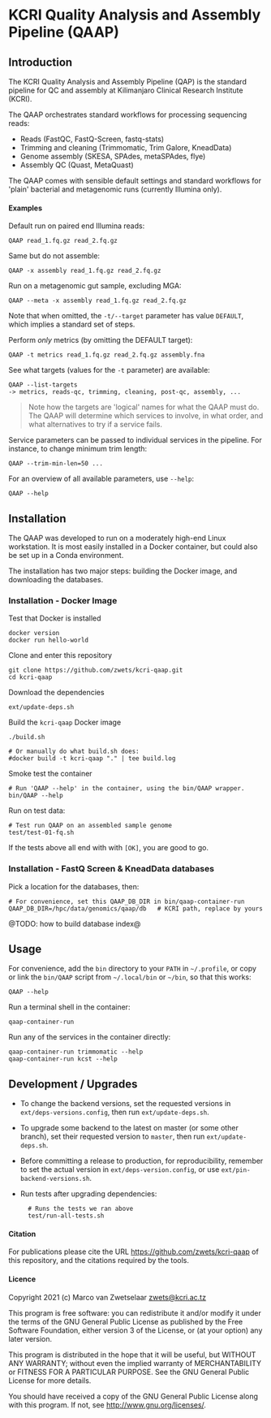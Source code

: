# KCRI Quality Analysis and Assembly Pipeline (QAAP)


## Introduction

The KCRI Quality Analysis and Assembly Pipeline (QAP) is the standard
pipeline for QC and assembly at Kilimanjaro Clinical Research Institute
(KCRI).

The QAAP orchestrates standard workflows for processing sequencing reads:

 * Reads (FastQC, FastQ-Screen, fastq-stats)
 * Trimming and cleaning (Trimmomatic, Trim Galore, KneadData)
 * Genome assembly (SKESA, SPAdes, metaSPAdes, flye)
 * Assembly QC (Quast, MetaQuast)

The QAAP comes with sensible default settings and standard workflows for
'plain' bacterial and metagenomic runs (currently Illumina only).


#### Examples

Default run on paired end Illumina reads:

    QAAP read_1.fq.gz read_2.fq.gz

Same but do not assemble:

    QAAP -x assembly read_1.fq.gz read_2.fq.gz

Run on a metagenomic gut sample, excluding MGA:

    QAAP --meta -x assembly read_1.fq.gz read_2.fq.gz

Note that when omitted, the `-t/--target` parameter has value `DEFAULT`,
which implies a standard set of steps.

Perform _only_ metrics (by omitting the DEFAULT target):

    QAAP -t metrics read_1.fq.gz read_2.fq.gz assembly.fna

See what targets (values for the `-t` parameter) are available:

    QAAP --list-targets
    -> metrics, reads-qc, trimming, cleaning, post-qc, assembly, ...

> Note how the targets are 'logical' names for what the QAAP must do.
> The QAAP will determine which services to involve, in what order, and
> what alternatives to try if a service fails.

Service parameters can be passed to individual services in the pipeline.
For instance, to change minimum trim length:

    QAAP --trim-min-len=50 ...

For an overview of all available parameters, use `--help`:

    QAAP --help


## Installation

The QAAP was developed to run on a moderately high-end Linux workstation.
It is most easily installed in a Docker container, but could also be set
up in a Conda environment.

The installation has two major steps: building the Docker image, and
downloading the databases.


### Installation - Docker Image

Test that Docker is installed

    docker version
    docker run hello-world

Clone and enter this repository

    git clone https://github.com/zwets/kcri-qaap.git
    cd kcri-qaap

Download the dependencies

    ext/update-deps.sh

Build the `kcri-qaap` Docker image

    ./build.sh

    # Or manually do what build.sh does:
    #docker build -t kcri-qaap "." | tee build.log

Smoke test the container

    # Run 'QAAP --help' in the container, using the bin/QAAP wrapper.
    bin/QAAP --help

Run on test data:

    # Test run QAAP on an assembled sample genome
    test/test-01-fq.sh

If the tests above all end with with `[OK]`, you are good to go.


### Installation - FastQ Screen & KneadData databases

Pick a location for the databases, then:

    # For convenience, set this QAAP_DB_DIR in bin/qaap-container-run
    QAAP_DB_DIR=/hpc/data/genomics/qaap/db   # KCRI path, replace by yours

@TODO: how to build database index@


## Usage

For convenience, add the `bin` directory to your `PATH` in `~/.profile`, or
copy or link the `bin/QAAP` script from `~/.local/bin` or `~/bin`, so that
this works:

    QAAP --help

Run a terminal shell in the container:

    qaap-container-run

Run any of the services in the container directly:

    qaap-container-run trimmomatic --help
    qaap-container-run kcst --help


## Development / Upgrades

* To change the backend versions, set the requested versions in
  `ext/deps-versions.config`, then run `ext/update-deps.sh`.

* To upgrade some backend to the latest on master (or some other branch),
  set their requested version to `master`, then run `ext/update-deps.sh`.

* Before committing a release to production, for reproducibility, remember
  to set the actual version in `ext/deps-version.config`, or use `ext/pin-backend-versions.sh`.

* Run tests after upgrading dependencies:

        # Runs the tests we ran above
        test/run-all-tests.sh


#### Citation

For publications please cite the URL <https://github.com/zwets/kcri-qaap>
of this repository, and the citations required by the tools.


#### Licence

Copyright 2021 (c) Marco van Zwetselaar <zwets@kcri.ac.tz>

This program is free software: you can redistribute it and/or modify
it under the terms of the GNU General Public License as published by
the Free Software Foundation, either version 3 of the License, or
(at your option) any later version.

This program is distributed in the hope that it will be useful,
but WITHOUT ANY WARRANTY; without even the implied warranty of
MERCHANTABILITY or FITNESS FOR A PARTICULAR PURPOSE.  See the
GNU General Public License for more details.

You should have received a copy of the GNU General Public License
along with this program.  If not, see <http://www.gnu.org/licenses/>.
